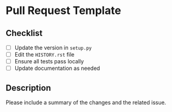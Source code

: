 # Pull Request Template

## Checklist

- [ ] Update the version in `setup.py`
- [ ] Edit the `HISTORY.rst` file
- [ ] Ensure all tests pass locally
- [ ] Update documentation as needed

## Description

Please include a summary of the changes and the related issue. 
